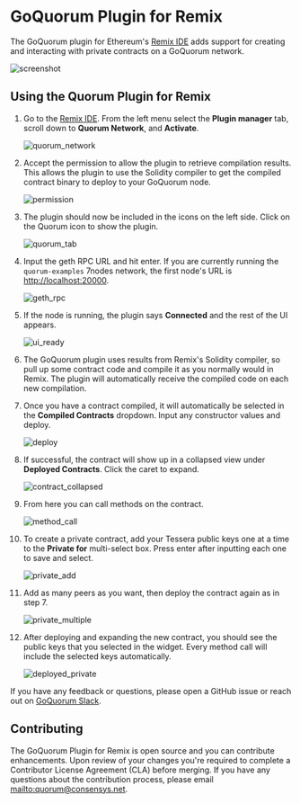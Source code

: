 
# GoQuorum Plugin for Remix

The GoQuorum plugin for Ethereum's [Remix IDE](https://remix.ethereum.org) adds support for creating and interacting with
private contracts on a GoQuorum network.

![screenshot](../../images/remix/quorum-remix.png "screenshot")

## Using the Quorum Plugin for Remix

1. Go to the [Remix IDE](https://remix.ethereum.org).
   From the left menu select the **Plugin manager** tab, scroll down to **Quorum Network**, and **Activate**.

    ![quorum_network](../../images/remix/quorum_network.png)

1. Accept the permission to allow the plugin to retrieve compilation results.
   This allows the plugin to use the Solidity compiler to get the compiled contract binary to deploy to your GoQuorum node.

    ![permission](../../images/remix/permission.png)

1. The plugin should now be included in the icons on the left side.
   Click on the Quorum icon to show the plugin.

    ![quorum_tab](../../images/remix/tab_icon.png)

1. Input the geth RPC URL and hit enter.
   If you are currently running the `quorum-examples` 7nodes network, the first node's URL is <http://localhost:20000>.

    ![geth_rpc](../../images/remix/geth_rpc.png)

1. If the node is running, the plugin says **Connected** and the rest of the UI appears.

    ![ui_ready](../../images/remix/ui_ready.png)

1. The GoQuorum plugin uses results from Remix's Solidity compiler, so pull up some contract code and compile it as you
   normally would in Remix.
   The plugin will automatically receive the compiled code on each new compilation.

1. Once you have a contract compiled, it will automatically be selected in the **Compiled Contracts** dropdown.
   Input any constructor values and deploy.

    ![deploy](../../images/remix/deploy.png)

1. If successful, the contract will show up in a collapsed view under **Deployed Contracts**.
   Click the caret to expand.

    ![contract_collapsed](../../images/remix/contract_collapsed.png)

1. From here you can call methods on the contract.

    ![method_call](../../images/remix/method_call.png)

1. To create a private contract, add your Tessera public keys one at a time to the **Private for** multi-select box.
   Press enter after inputting each one to save and select.

    ![private_add](../../images/remix/private_add.png)

1. Add as many peers as you want, then deploy the contract again as in step 7.

    ![private_multiple](../../images/remix/private_multiple.png)

1. After deploying and expanding the new contract, you should see the public keys that you selected in the widget.
   Every method call will include the selected keys automatically.

    ![deployed_private](../../images/remix/deployed_private.png)

If you have any feedback or questions, please open a GitHub issue or reach out on [GoQuorum Slack](https://inviter.quorum.consensys.net/).

## Contributing

The GoQuorum Plugin for Remix is open source and you can contribute enhancements.
Upon review of your changes you're required to complete a Contributor License Agreement (CLA) before merging.
If you have any questions about the contribution process, please email <mailto:quorum@consensys.net>.
